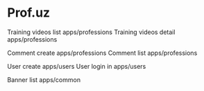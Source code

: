 # Prof.uz

Training videos list apps/professions
Training videos detail apps/professions

Comment create apps/professions
Comment list  apps/professions

User create apps/users 
User login in apps/users 

Banner list apps/common